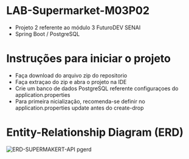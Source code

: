 # LAB-Supermarket-M03P02

- Projeto 2 referente ao módulo 3 FuturoDEV SENAI
- Spring Boot / PostgreSQL


# Instruções para iniciar o projeto

- Faça download do arquivo zip do repositorio
- Faça extraçao do zip e abra o projeto na IDE
- Crie um banco de dados PostgreSQL referente configuraçoes do application.properties
- Para primeira nicialização, recomenda-se definir no application.properties update antes do create-drop

# Entity-Relationship Diagram (ERD)

![ERD-SUPERMAKERT-API pgerd](https://user-images.githubusercontent.com/99701465/205997995-363f8570-ae4c-4e6c-be4c-ee98c7355a52.png)

